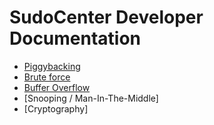 # SudoCenter Developer Documentation
* [Piggybacking](./piggybacking/piggybacking.md)
* [Brute force](./brute-force/brute-force.md)
* [Buffer Overflow](./buffer-overflow/buffer-overflow.md)
* [Snooping / Man-In-The-Middle]
* [Cryptography]
